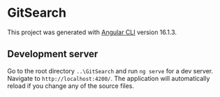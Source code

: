 # GitSearch

This project was generated with [Angular CLI](https://github.com/angular/angular-cli) version 16.1.3.

## Development server

Go to the root directory `..\GitSearch` and run `ng serve` for a dev server. Navigate to `http://localhost:4200/`. The application will automatically reload if you change any of the source files.
